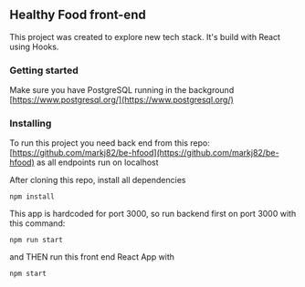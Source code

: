 ## Healthy Food front-end

This project was created to explore new tech stack. It's build with React using Hooks.

### Getting started

Make sure you have PostgreSQL running in the background
[https://www.postgresql.org/](https://www.postgresql.org/)

### Installing

To run this project you need back end from this repo:
[https://github.com/markj82/be-hfood](https://github.com/markj82/be-hfood)
as all endpoints run on localhost

After cloning this repo, install all dependencies
```
npm install
```

This app is hardcoded for port 3000, so run backend first on port 3000 with this command:
```
npm run start
```

and THEN run this front end React App with
```
npm start
```